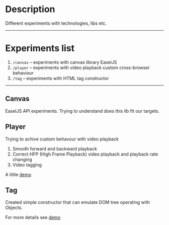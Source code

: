 # Description

Different experiments with technologies, libs etc.

---

# Experiments list

1. `/canvas` – experiments with canvas library EaselJS
1. `/player` – experiments with video playback custom cross-browser behaviour
1. `/tag` – experiments with HTML tag constructor

---

## Canvas

EaselJS API experiments. Trying to understand does this lib fit our targets.

## Player
Trying to achive custom behavour with video playback

1. Smooth forward and backward playback
1. Correct HFP (High Frame Playback) video playback and playback rate changing
1. Video tagging

A little [demo](http://a-ignatov-parc.github.io/experiments/player/)


## Tag
Created simple constructor that can emulate DOM tree operating with Objects. 

For more details see [demo](http://jsfiddle.net/ant_Ti/B35ub/)